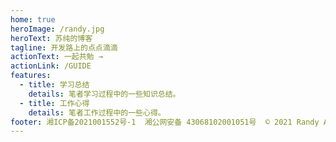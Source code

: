 ```yaml
---
home: true
heroImage: /randy.jpg
heroText: 苏纯的博客
tagline: 开发路上的点点滴滴
actionText: 一起共勉 →
actionLink: /GUIDE
features:
  - title: 学习总结
    details: 笔者学习过程中的一些知识总结。
  - title: 工作心得
    details: 笔者工作过程中的一些心得。
footer: 湘ICP备2021001552号-1  湘公网安备 43068102001051号  © 2021 Randy All Rights Reserved.
---
```

